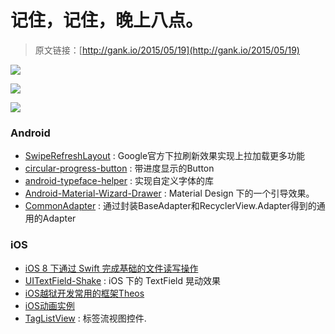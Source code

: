 # 记住，记住，晚上八点。

> 原文链接：[http://gank.io/2015/05/19](http://gank.io/2015/05/19)

![](http://ww3.sinaimg.cn/large/610dc034jw1es9nzszicij20l206umy0.jpg)

![](http://ww3.sinaimg.cn/large/610dc034jw1es9o4i01qhj204q03f3yc.jpg)

![](http://ww3.sinaimg.cn/large/610dc034jw1es9obejy5pj20jg0aldhh.jpg)

### Android

* [SwipeRefreshLayout](https://github.com/Demievil/SwipeRefreshLayout) :&nbsp;Google官方下拉刷新效果实现上拉加载更多功能
* [circular-progress-button](https://github.com/dmytrodanylyk/circular) :&nbsp;带进度显示的Button
* [android-typeface-helper](https://github.com/norbsoft/android) :&nbsp;实现自定义字体的库
* [Android-Material-Wizard-Drawer](https://github.com/MarkOSullivan94/Android) :&nbsp;Material Design 下的一个引导效果。
* [CommonAdapter](https://github.com/tianzhijiexian/CommonAdapter) :&nbsp;通过封装BaseAdapter和RecyclerView.Adapter得到的通用的Adapter

### iOS

* [iOS 8 下通过 Swift 完成基础的文件读写操作](http://peterwitham.com/swift/intermediate/basic) 
* [UITextField-Shake](https://github.com/andreamazz/UITextField) :&nbsp;iOS 下的 TextField 晃动效果
* [iOS越狱开发常用的框架Theos](http://cubernet.cn/blog/theos1/) 
* [iOS动画实例](http://www.jianshu.com/p/059c2d63dea3) 
* [TagListView](https://github.com/xhacker/TagListView) :&nbsp;标签流视图控件.

